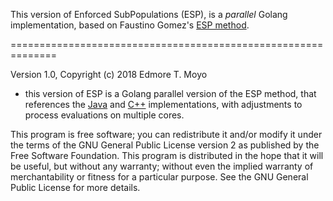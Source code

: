 This version of Enforced SubPopulations (ESP), is a _parallel_ Golang implementation, based on Faustino Gomez's
[ESP method](http://nn.cs.utexas.edu/?finless-rocket).

==============================================================

Version 1.0, Copyright (c) 2018 Edmore T. Moyo

- this version of ESP is a Golang parallel version of the ESP method, that references the [Java](http://nn.cs.utexas.edu/?espjava) and [C++](http://nn.cs.utexas.edu/?esp) implementations, with adjustments to process evaluations on multiple cores.

This program is free software; you can redistribute it and/or modify it
under the terms of the GNU General Public License version 2 as published
by the Free Software Foundation. This program is distributed in the hope
that it will be useful, but without any warranty; without even the
implied warranty of merchantability or fitness for a particular purpose.
See the GNU General Public License for more details.
